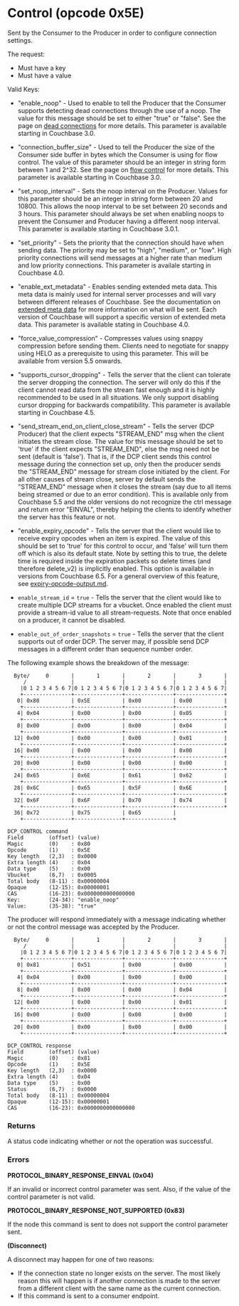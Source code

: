 # Control (opcode 0x5E)

Sent by the Consumer to the Producer in order to configure connection settings.

The request:

* Must have a key
* Must have a value

Valid Keys:

* "enable_noop" - Used to enable to tell the Producer that the Consumer supports detecting dead connections through the use of a noop. The value for this message should be set to either "true" or "false". See the page on [dead connections](../dead-connections.md) for more details. This parameter is available starting in Couchbase 3.0.

* "connection_buffer_size" - Used to tell the Producer the size of the Consumer side buffer in bytes which the Consumer is using for flow control. The value of this parameter should be an integer in string form between 1 and 2^32. See the page on [flow control]() for more details. This parameter is available starting in Couchbase 3.0.

* "set_noop_interval" - Sets the noop interval on the Producer. Values for this parameter should be an integer in string form between 20 and 10800. This allows the noop interval to be set between 20 seconds and 3 hours. This parameter should always be set when enabling noops to prevent the Consumer and Producer having a different noop interval. This parameter is available starting in Couchbase 3.0.1.

* "set_priority" - Sets the priority that the connection should have when sending data. The priority may be set to "high", "medium", or "low". High priority connections will send messages at a higher rate than medium and low priority connections. This parameter is availale starting in Couchbase 4.0.

* "enable_ext_metadata" - Enables sending extended meta data. This meta data is mainly used for internal server processes and will vary between different releases of Couchbase. See the documentation on [extended meta data](extended_meta/ext_meta_ver1.md) for more information on what will be sent. Each version of Couchbase will support a specific version of extended meta data. This parameter is available stating in Couchbase 4.0.

* "force_value_compression" - Compresses values using snappy compression before sending them. Clients need to negotiate for snappy using HELO as a prerequisite to using this parameter. This will be available from version 5.5 onwards.

* "supports_cursor_dropping" - Tells the server that the client can tolerate the server dropping the connection. The server will only do this if the client cannot read data from the stream fast enough and it is highly recommended to be used in all situations. We only support disabling cursor dropping for backwards compatibility. This parameter is available starting in Couchbase 4.5.

* "send_stream_end_on_client_close_stream" - Tells the server (DCP Producer) that the client expects "STREAM_END" msg when the client initiates the stream close. The value for this message should be set to 'true' if the client expects "STREAM_END", else the msg need not be sent (default is 'false'). That is, if the DCP client sends this control message during the connection set up, only then the producer sends the "STREAM_END" message for stream close initiated by the client. For all other causes of stream close, server by default sends the "STREAM_END" message when it closes the stream (say due to all items being streamed or due to an error condition). This is available only from Couchbase 5.5 and the older versions do not recognize the ctrl message and return error "EINVAL", thereby helping the clients to identify whether the server has this feature or not.

* "enable_expiry_opcode" - Tells the server that the client would like to receive expiry opcodes when an item is expired. The value of this should be set to 'true' for this control to occur, and 'false' will turn them off which is also its default state. Note by setting this to true, the delete time is required inside the expiration packets so delete times (and therefore delete_v2) is implicitly enabled. This option is available in versions from Couchbase 6.5. For a general overview of this feature, see [expiry-opcode-output.md](../expiry-opcode-output.md).

* `enable_stream_id` = `true` - Tells the server that the client would
like to create multiple DCP streams for a vbucket. Once enabled the client must
provide a stream-id value to all stream-requests. Note that once enabled on a
producer, it cannot be disabled.

* `enable_out_of_order_snapshots` = `true` - Tells the server that the client
supports out of order DCP. The server may, if possible send DCP messages in a
different order than sequence number order.

The following example shows the breakdown of the message:

      Byte/     0       |       1       |       2       |       3       |
         /              |               |               |               |
        |0 1 2 3 4 5 6 7|0 1 2 3 4 5 6 7|0 1 2 3 4 5 6 7|0 1 2 3 4 5 6 7|
        +---------------+---------------+---------------+---------------+
       0| 0x80          | 0x5E          | 0x00          | 0x00          |
        +---------------+---------------+---------------+---------------+
       4| 0x04          | 0x00          | 0x00          | 0x05          |
        +---------------+---------------+---------------+---------------+
       8| 0x00          | 0x00          | 0x00          | 0x04          |
        +---------------+---------------+---------------+---------------+
      12| 0x00          | 0x00          | 0x00          | 0x01          |
        +---------------+---------------+---------------+---------------+
      16| 0x00          | 0x00          | 0x00          | 0x00          |
        +---------------+---------------+---------------+---------------+
      20| 0x00          | 0x00          | 0x00          | 0x00          |
        +---------------+---------------+---------------+---------------+
      24| 0x65          | 0x6E          | 0x61          | 0x62          |
        +---------------+---------------+---------------+---------------+
      28| 0x6C          | 0x65          | 0x5F          | 0x6E          |
        +---------------+---------------+---------------+---------------+
      32| 0x6F          | 0x6F          | 0x70          | 0x74          |
        +---------------+---------------+---------------+---------------+
      36| 0x72          | 0x75          | 0x65          |
        +---------------+---------------+---------------+

    DCP_CONTROL command
    Field        (offset) (value)
    Magic        (0)    : 0x80
    Opcode       (1)    : 0x5E
    Key length   (2,3)  : 0x0000
    Extra length (4)    : 0x04
    Data type    (5)    : 0x00
    Vbucket      (6,7)  : 0x0005
    Total body   (8-11) : 0x00000004
    Opaque       (12-15): 0x00000001
    CAS          (16-23): 0x0000000000000000
	Key:		 (24-34): "enable_noop"
	Value:       (35-38): "true"

The producer will respond immediately with a message indicating whether or not the control message was accepted by the Producer.

      Byte/     0       |       1       |       2       |       3       |
         /              |               |               |               |
        |0 1 2 3 4 5 6 7|0 1 2 3 4 5 6 7|0 1 2 3 4 5 6 7|0 1 2 3 4 5 6 7|
        +---------------+---------------+---------------+---------------+
       0| 0x81          | 0x51          | 0x00          | 0x00          |
        +---------------+---------------+---------------+---------------+
       4| 0x04          | 0x00          | 0x00          | 0x00          |
        +---------------+---------------+---------------+---------------+
       8| 0x00          | 0x00          | 0x00          | 0x04          |
        +---------------+---------------+---------------+---------------+
      12| 0x00          | 0x00          | 0x00          | 0x01          |
        +---------------+---------------+---------------+---------------+
      16| 0x00          | 0x00          | 0x00          | 0x00          |
        +---------------+---------------+---------------+---------------+
      20| 0x00          | 0x00          | 0x00          | 0x00          |
        +---------------+---------------+---------------+---------------+

    DCP_CONTROL response
    Field        (offset) (value)
    Magic        (0)    : 0x81
    Opcode       (1)    : 0x5E
    Key length   (2,3)  : 0x0000
    Extra length (4)    : 0x04
    Data type    (5)    : 0x00
    Status       (6,7)  : 0x0000
    Total body   (8-11) : 0x00000004
    Opaque       (12-15): 0x00000001
    CAS          (16-23): 0x0000000000000000

### Returns

A status code indicating whether or not the operation was successful.

### Errors

**PROTOCOL_BINARY_RESPONSE_EINVAL (0x04)**

If an invalid or incorrect control parameter was sent. Also, if the value of the control parameter is not valid.

**PROTOCOL_BINARY_RESPONSE_NOT_SUPPORTED (0x83)**

If the node this command is sent to does not support the control parameter sent.

**(Disconnect)**

A disconnect may happen for one of two reasons:

* If the connection state no longer exists on the server. The most likely reason this will happen is if another connection is made to the server from a different client with the same name as the current connection.
* If this command is sent to a consumer endpoint.
